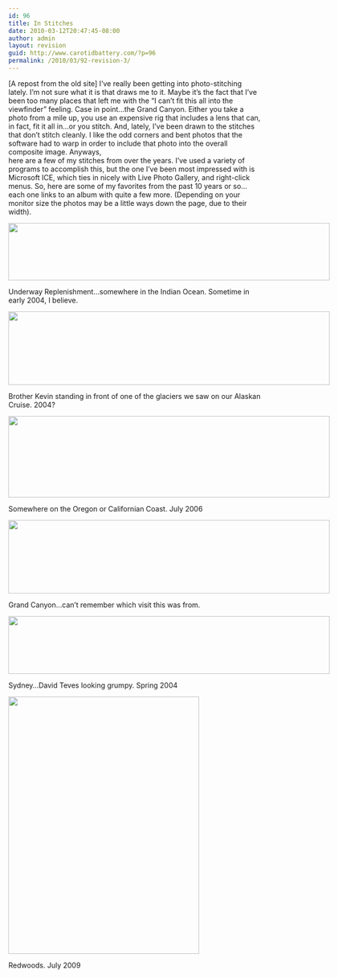 ```yaml
---
id: 96
title: In Stitches
date: 2010-03-12T20:47:45-08:00
author: admin
layout: revision
guid: http://www.carotidbattery.com/?p=96
permalink: /2010/03/92-revision-3/
---
```

[A repost from the old site] I’ve really been getting into photo-stitching lately. I’m not sure what it is that draws me to it. Maybe it’s the fact that I’ve been too many places that left me with the “I can’t fit this all into the viewfinder” feeling. Case in point…the Grand Canyon. Either you take a photo from a mile up, you use an expensive rig that includes a lens that can, in fact, fit it all in…or you stitch. And, lately, I’ve been drawn to the stitches that don’t stitch cleanly. I like the odd corners and bent photos that the software had to warp in order to include that photo into the overall composite image. Anyways,  
here are a few of my stitches from over the years. I’ve used a variety of programs to accomplish this, but the one I’ve been most impressed with is Microsoft ICE, which ties in nicely with Live Photo Gallery, and right-click menus. So, here are some of my favorites from the past 10 years or so…each one links to an album with quite a few more. (Depending on your monitor size the photos may be a little ways down the page, due to their width).

<div id="scid:51CF81A4-8F44-4a2c-8837-198C090B9994:3725e086-001a-4d16-9a68-06ee62e9a03f" class="wlWriterEditableSmartContent" style="padding: 0px; width: 800px; display: block; float: none; margin-left: auto; margin-right: auto;">
  <p>
    <a href="http://picasaweb.google.com/briankgalloway/Stitches?authkey=Gv1sRgCOvLp8nBi92K_gE"><img style="border: 2px none;" src="https://i0.wp.com/lh3.ggpht.com/_gNb0_qqamzE/SouRTjz5FHI/AAAAAAAAEMU/1u7cr_LQZqg/s800/Deployment%20%20Unrep.jpg?resize=640%2C114" alt="" width="640" height="114" data-recalc-dims="1" /></a>
  </p>
</div>

Underway Replenishment…somewhere in the Indian Ocean. Sometime in early 2004, I believe.

<div id="scid:51CF81A4-8F44-4a2c-8837-198C090B9994:fc0867e4-eee5-40ec-bb93-813b70b4fc4c" class="wlWriterEditableSmartContent" style="padding: 0px; width: 800px; display: block; float: none; margin-left: auto; margin-right: auto;">
  <p>
    <a href="http://picasaweb.google.com/briankgalloway/Stitches?authkey=Gv1sRgCOvLp8nBi92K_gE"><img style="border: 2px none;" src="https://i1.wp.com/lh3.ggpht.com/_gNb0_qqamzE/SouRWkvNIKI/AAAAAAAAEM0/KemtESMNhd8/s800/Glacier%201.jpg?resize=640%2C146" alt="" width="640" height="146" data-recalc-dims="1" /></a>
  </p>
</div>

Brother Kevin standing in front of one of the glaciers we saw on our Alaskan Cruise. 2004?

<div id="scid:51CF81A4-8F44-4a2c-8837-198C090B9994:84de9df1-f010-43a8-a846-48e5f172db7c" class="wlWriterEditableSmartContent" style="padding: 0px; width: 800px; display: block; float: none; margin-left: auto; margin-right: auto;">
  <p>
    <a href="http:/<br ></a> </a><br /> /picasaweb.google.com/briankgalloway/Stitches?authkey=Gv1sRgCOvLp8nBi92K_gE"><img style="border: 2px none;" src="https://i2.wp.com/lh5.ggpht.com/_gNb0_qqamzE/SouRXh9rTlI/AAAAAAAAEM8/Cl34t1qbhPY/s800/Monterey%20Beach2.jpg?resize=640%2C162" alt="" width="640" height="162" data-recalc-dims="1" /></a>
  </p>
</div>

Somewhere on the Oregon or Californian Coast. July 2006

<div id="scid:51CF81A4-8F44-4a2c-8837-198C090B9994:379243f4-6831-4f66-95fd-331e63134eef" class="wlWriterEditableSmartContent" style="padding: 0px; width: 800px; display: block; float: none; margin-left: auto; margin-right: auto;">
  <p>
    <a href="http://picasaweb.google.com/briankgalloway/Stitches?authkey=Gv1sRgCOvLp8nBi92K_gE"><img style="border: 2px none;" src="https://i2.wp.com/lh4.ggpht.com/_gNb0_qqamzE/SouRjUILk5I/AAAAAAAAEOE/84q-DjaGg40/s800/IMGP6257_stitch.jpg?resize=640%2C146" alt="" width="640" height="146" data-recalc-dims="1" /></a>
  </p>
</div>

Grand Canyon…can’t remember which visit this was from.

<div id="scid:51CF81A4-8F44-4a2c-8837-198C090B9994:f7ec4408-63eb-4999-ae4e-9e568745315b" class="wlWriterEditableSmartContent" style="padding: 0px; width: 800px; display: block; float: none; margin-left: auto; margin-right: auto;">
  <p>
    <a href="http://picasaweb.google.com/briankgalloway/Stitches?authkey=Gv1sRgCOvLp8nBi92K_gE"><img style="border: 2px none;" src="https://i1.wp.com/lh3.ggpht.com/_gNb0_qqamzE/SouRkrSRcGI/AAAAAAAAEOM/61w_d8tSknE/s800/2004-03-12%20011_stitch.jpg?resize=640%2C115" alt="" width="640" height="115" data-recalc-dims="1" /></a>
  </p>
</div>

Sydney…David Teves looking grumpy. Spring 2004

[<img class="alignnone" title="Redwoods" src="https://i1.wp.com/lh6.ggpht.com/_gNb0_qqamzE/SouRi3q7kNI/AAAAAAAAEOA/3vObrXWIB2c/s512/IMG_3651_stitch.jpg?resize=380%2C512" alt="" width="380" height="512" data-recalc-dims="1" />](https://i1.wp.com/lh6.ggpht.com/_gNb0_qqamzE/SouRi3q7kNI/AAAAAAAAEOA/3vObrXWIB2c/s512/IMG_3651_stitch.jpg)

Redwoods. July 2009